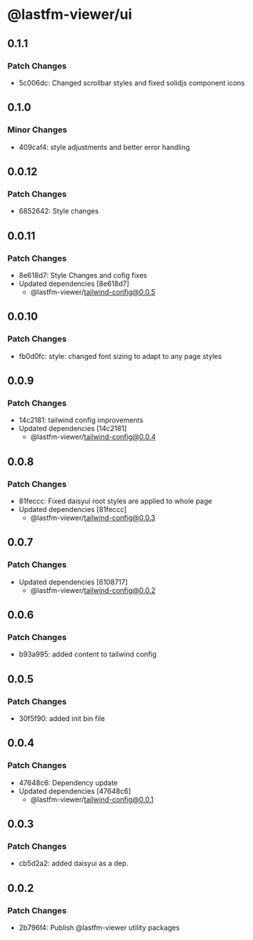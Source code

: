 # @lastfm-viewer/ui

## 0.1.1

### Patch Changes

-   5c006dc: Changed scrollbar styles and fixed solidjs component icons

## 0.1.0

### Minor Changes

-   409caf4: style adjustments and better error handling

## 0.0.12

### Patch Changes

-   6852642: Style changes

## 0.0.11

### Patch Changes

-   8e618d7: Style Changes and cofig fixes
-   Updated dependencies [8e618d7]
    -   @lastfm-viewer/tailwind-config@0.0.5

## 0.0.10

### Patch Changes

-   fb0d0fc: style: changed font sizing to adapt to any page styles

## 0.0.9

### Patch Changes

-   14c2181: tailwind config improvements
-   Updated dependencies [14c2181]
    -   @lastfm-viewer/tailwind-config@0.0.4

## 0.0.8

### Patch Changes

-   81feccc: Fixed daisyui root styles are applied to whole page
-   Updated dependencies [81feccc]
    -   @lastfm-viewer/tailwind-config@0.0.3

## 0.0.7

### Patch Changes

-   Updated dependencies [6108717]
    -   @lastfm-viewer/tailwind-config@0.0.2

## 0.0.6

### Patch Changes

-   b93a995: added content to tailwind config

## 0.0.5

### Patch Changes

-   30f5f90: added init bin file

## 0.0.4

### Patch Changes

-   47648c6: Dependency update
-   Updated dependencies [47648c6]
    -   @lastfm-viewer/tailwind-config@0.0.1

## 0.0.3

### Patch Changes

-   cb5d2a2: added daisyui as a dep.

## 0.0.2

### Patch Changes

-   2b796f4: Publish @lastfm-viewer utility packages
